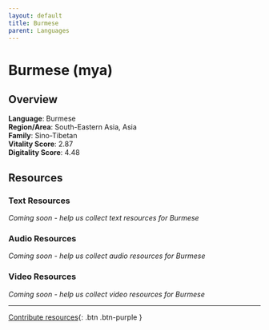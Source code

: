 ```yaml
---
layout: default
title: Burmese
parent: Languages
---
```


# Burmese (mya)

## Overview

**Language**: Burmese  
**Region/Area**: South-Eastern Asia, Asia  
**Family**: Sino-Tibetan  
**Vitality Score**: 2.87  
**Digitality Score**: 4.48  

## Resources

### Text Resources
*Coming soon - help us collect text resources for Burmese*

### Audio Resources
*Coming soon - help us collect audio resources for Burmese*

### Video Resources
*Coming soon - help us collect video resources for Burmese*

---

[Contribute resources](https://fairtrain.github.io/){: .btn .btn-purple }

